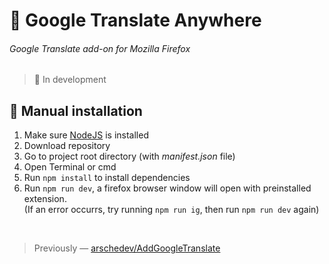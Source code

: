 # 🧩 Google Translate Anywhere
###### Google Translate add-on for Mozilla Firefox
> 🚧 In development

## 📄 Manual installation 
1. Make sure [NodeJS](https://nodejs.org) is installed
2. Download repository
3. Go to project root directory (with *manifest.json* file)
4. Open Terminal or cmd
5. Run `npm install` to install dependencies
6. Run `npm run dev`, a firefox browser window will open with preinstalled extension.  
   (If an error occurrs, try running `npm run ig`, then run `npm run dev` again)

</br>

> Previously — [arschedev/AddGoogleTranslate](https://github.com/arschedev/AddGoogleTranslate)
